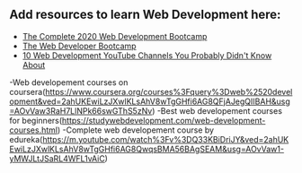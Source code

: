 ## Add resources to learn Web Development here:

- [The Complete 2020 Web Development Bootcamp](https://www.udemy.com/course/the-complete-web-development-bootcamp/)
- [The Web Developer Bootcamp](https://www.udemy.com/course/the-web-developer-bootcamp/)
- [10 Web Development YouTube Channels You Probably Didn't Know About](https://dev.to/ryandsouza13/10-web-development-youtube-channels-you-probably-didn-t-know-about-4o37?utm_source=digest_mailer&utm_medium=email&utm_campaign=digest_email)

-Web developement courses on coursera(https://www.coursera.org/courses%3Fquery%3Dweb%2520development&ved=2ahUKEwiLzJXwlKLsAhV8wTgGHfi6AG8QFjAJegQIIBAH&usg=AOvVaw3RaH7LlNPk66swGThS5zNv)
-Best web developement courses for beginners(https://studywebdevelopment.com/web-development-courses.html)
-Complete web developement course by edureka(https://m.youtube.com/watch%3Fv%3DQ33KBiDriJY&ved=2ahUKEwiLzJXwlKLsAhV8wTgGHfi6AG8QwqsBMA56BAgSEAM&usg=AOvVaw1-yMWJLtJSaRL4WFL1vAiC)
